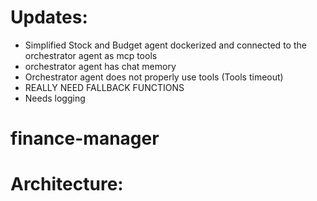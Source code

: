 # Updates:
- Simplified Stock and Budget agent dockerized and connected to the orchestrator agent as mcp tools
- orchestrator agent has chat memory
- Orchestrator agent does not properly use tools (Tools timeout)
- REALLY NEED FALLBACK FUNCTIONS
- Needs logging

# finance-manager

# Architecture:
